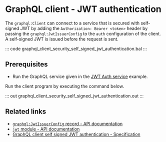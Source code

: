 # GraphQL client - JWT authentication

The `graphql:Client` can connect to a service that is secured with self-signed JWT by adding the `Authorization: Bearer <token>` header by passing the `graphql:JwtIssuerConfig` to the `auth` configuration of the client. A self-signed JWT is issued before the request is sent.

::: code graphql_client_security_self_signed_jwt_authentication.bal :::

## Prerequisites
- Run the GraphQL service given in the [JWT Auth service](/learn/by-example/graphql-service-jwt-auth/) example.

Run the client program by executing the command below.

::: out graphql_client_security_self_signed_jwt_authentication.out :::

## Related links
- [`graphql:JwtIssuerConfig` record - API documentation](https://lib.ballerina.io/ballerina/graphql/latest#JwtIssuerConfig)
- [`jwt` module - API documentation](https://lib.ballerina.io/ballerina/jwt/latest/)
- [GraphQL client self signed JWT authentication - Specification](/spec/graphql/#823-self-signed-jwt-authentication)
